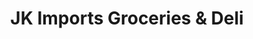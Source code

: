 ---
title: "JK Imports Groceries & Deli"
url: /monterey/jk-imports-groceries-and-deli/
shop: convenience
---